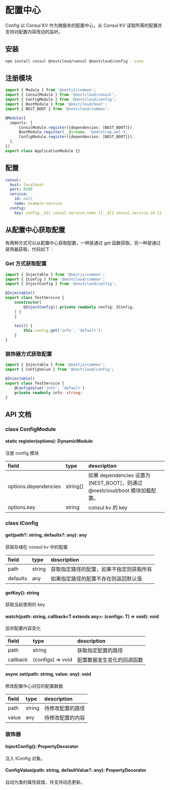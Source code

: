# 配置中心

Config 以 Consul KV 作为微服务的配置中心，从 Consul KV 读取所需的配置并支持对配置内容改动的监听。

## 安装

```bash
npm install consul @nestcloud/consul @nestcloud/config --save
```

## 注册模块

```typescript
import { Module } from '@nestjs/common';
import { ConsulModule } from '@nestcloud/consul';
import { ConfigModule } from '@nestcloud/config';
import { BootModule } from '@nestcloud/boot';
import { NEST_BOOT } from '@nestcloud/common';

@Module({
  imports: [
      ConsulModule.register({dependencies: [NEST_BOOT]}),
      BootModule.register(__dirname, 'bootstrap.yml'),
      ConfigModule.register({dependencies: [NEST_BOOT]}),
  ],
})
export class ApplicationModule {}
```

## 配置

```yaml
consul:
  host: localhost
  port: 8500
  service: 
    id: null
    name: example-service
  config:
    key: config__${{ consul.service.name }}__${{ consul.service.id }}
```

## 从配置中心获取配置

有两种方式可以从配置中心获取配置，一种是通过 get 函数获取，另一种是通过装饰器获取，代码如下：

### Get 方式获取配置

```typescript
import { Injectable } from '@nestjs/common';
import { IConfig } from '@nestcloud/common';
import { InjectConfig } from '@nestcloud/config';

@Injectable()
export class TestService {
    constructor(
        @InjectConfig() private readonly config: IConfig,
    ) {
    }
    
    test() {
        this.config.get('info', 'default');
    }
}
```

### 装饰器方式获取配置

```typescript
import { Injectable } from '@nestjs/common';
import { ConfigValue } from '@nestcloud/config';

@Injectable()
export class TestService {
    @ConfigValue('info', 'default')
    private readonly info: string;
}
```

## API 文档

### class ConfigModule

#### static register\(options\): DynamicModule

注册 config 模块

| field | type | description |
| :--- | :--- | :--- |
| options.dependencies | string\[\] | 如果 dependencies 设置为 \[NEST\_BOOT\]，则通过 @nestcloud/boot 模块加载配置。 |
| options.key | string | consul kv 的 key |

### class IConfig

#### get\(path?: string, defaults?: any\): any

获取存储在 consul kv 中的配置

| field | type | description |
| :--- | :--- | :--- |
| path | string | 获取指定路径的配置，如果不指定则获取所有 |
| defaults | any | 如果指定路径的配置不存在则返回默认值 |

#### getKey\(\): string

获取当前使用的 key

#### watch\(path: string, callback&lt;T extends any&gt;: \(configs: T\) =&gt; void\): void

监听配置内容变化

| field | type | description |
| :--- | :--- | :--- |
| path | string | 获取指定配置的路径 |
| callback | \(configs\) =&gt; void | 配置数据发生变化的回调函数 |

#### async set\(path: string, value: any\): void

修改配置中心对应的配置数据

| field | type | description |
| :--- | :--- | :--- |
| path | string | 待修改配置的路径 |
| value | any | 待修改配置的内容 |

### 装饰器

#### InjectConfig\(\): PropertyDecorator

注入 IConfig 对象。

#### ConfigValue\(path: string, defaultValue?: any\): PropertyDecorator

自动为类的属性赋值，并支持动态更新。



